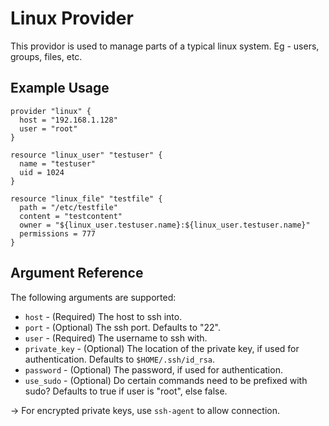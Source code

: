 # Linux Provider

This providor is used to manage parts of a typical linux system. Eg - users, groups, files, etc.

## Example Usage

```hcl
provider "linux" {
  host = "192.168.1.128"
  user = "root"
}

resource "linux_user" "testuser" {
  name = "testuser"
  uid = 1024
}

resource "linux_file" "testfile" {
  path = "/etc/testfile"
  content = "testcontent"
  owner = "${linux_user.testuser.name}:${linux_user.testuser.name}"
  permissions = 777
}
```

## Argument Reference

The following arguments are supported:

- `host` - (Required) The host to ssh into.
- `port` - (Optional) The ssh port. Defaults to "22".
- `user` - (Required) The username to ssh with.
- `private_key` - (Optional) The location of the private key, if used for authentication. Defaults to `$HOME/.ssh/id_rsa`.
- `password` - (Optional) The password, if used for authentication.
- `use_sudo` - (Optional) Do certain commands need to be prefixed with sudo? Defaults to true if user is "root", else false.

-> For encrypted private keys, use `ssh-agent` to allow connection.